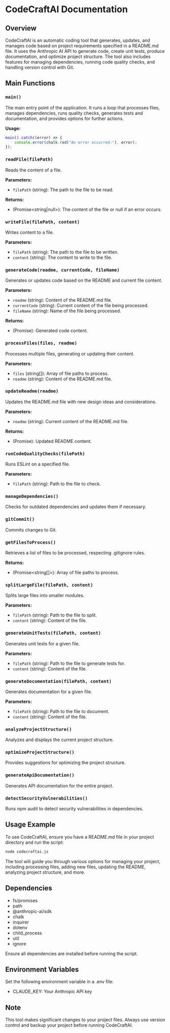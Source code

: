# CodeCraftAI Documentation

## Overview

CodeCraftAI is an automatic coding tool that generates, updates, and manages code based on project requirements specified in a README.md file. It uses the Anthropic AI API to generate code, create unit tests, produce documentation, and optimize project structure. The tool also includes features for managing dependencies, running code quality checks, and handling version control with Git.

## Main Functions

### `main()`

The main entry point of the application. It runs a loop that processes files, manages dependencies, runs quality checks, generates tests and documentation, and provides options for further actions.

**Usage:**

```javascript
main().catch((error) => {
    console.error(chalk.red("An error occurred:"), error);
});
```

### `readFile(filePath)`

Reads the content of a file.

**Parameters:**

-   `filePath` (string): The path to the file to be read.

**Returns:**

-   (Promise<string|null>): The content of the file or null if an error occurs.

### `writeFile(filePath, content)`

Writes content to a file.

**Parameters:**

-   `filePath` (string): The path to the file to be written.
-   `content` (string): The content to write to the file.

### `generateCode(readme, currentCode, fileName)`

Generates or updates code based on the README and current file content.

**Parameters:**

-   `readme` (string): Content of the README.md file.
-   `currentCode` (string): Current content of the file being processed.
-   `fileName` (string): Name of the file being processed.

**Returns:**

-   (Promise<string>): Generated code content.

### `processFiles(files, readme)`

Processes multiple files, generating or updating their content.

**Parameters:**

-   `files` (string[]): Array of file paths to process.
-   `readme` (string): Content of the README.md file.

### `updateReadme(readme)`

Updates the README.md file with new design ideas and considerations.

**Parameters:**

-   `readme` (string): Current content of the README.md file.

**Returns:**

-   (Promise<string>): Updated README content.

### `runCodeQualityChecks(filePath)`

Runs ESLint on a specified file.

**Parameters:**

-   `filePath` (string): Path to the file to check.

### `manageDependencies()`

Checks for outdated dependencies and updates them if necessary.

### `gitCommit()`

Commits changes to Git.

### `getFilesToProcess()`

Retrieves a list of files to be processed, respecting .gitignore rules.

**Returns:**

-   (Promise<string[]>): Array of file paths to process.

### `splitLargeFile(filePath, content)`

Splits large files into smaller modules.

**Parameters:**

-   `filePath` (string): Path to the file to split.
-   `content` (string): Content of the file.

### `generateUnitTests(filePath, content)`

Generates unit tests for a given file.

**Parameters:**

-   `filePath` (string): Path to the file to generate tests for.
-   `content` (string): Content of the file.

### `generateDocumentation(filePath, content)`

Generates documentation for a given file.

**Parameters:**

-   `filePath` (string): Path to the file to document.
-   `content` (string): Content of the file.

### `analyzeProjectStructure()`

Analyzes and displays the current project structure.

### `optimizeProjectStructure()`

Provides suggestions for optimizing the project structure.

### `generateApiDocumentation()`

Generates API documentation for the entire project.

### `detectSecurityVulnerabilities()`

Runs npm audit to detect security vulnerabilities in dependencies.

## Usage Example

To use CodeCraftAI, ensure you have a README.md file in your project directory and run the script:

```bash
node codecraftai.js
```

The tool will guide you through various options for managing your project, including processing files, adding new files, updating the README, analyzing project structure, and more.

## Dependencies

-   fs/promises
-   path
-   @anthropic-ai/sdk
-   chalk
-   inquirer
-   dotenv
-   child_process
-   util
-   ignore

Ensure all dependencies are installed before running the script.

## Environment Variables

Set the following environment variable in a .env file:

-   CLAUDE_KEY: Your Anthropic API key

## Note

This tool makes significant changes to your project files. Always use version control and backup your project before running CodeCraftAI.
